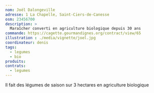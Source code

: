 ```yaml
---
nom: Joël Dalongeville
adresse: 1 La Chapelle, Saint-Ciers-de-Canesse
osm: 23456700
description: >
  Maraîcher converti en agriculture biologique depuis 30 ans
commande: https://cagette.gourmandignes.org/contract/view/65
illustration : ./media/vignette/joel.jpg
coordinateur: denis
tags:
  - legumes
  - bio
produits:
contrats: 
  - legumes
---
```


Il fait des légumes de saison sur 3 hectares en agriculture biologique